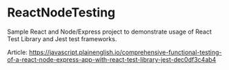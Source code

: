 # ReactNodeTesting
Sample React and Node/Express project to demonstrate usage of React Test Library and Jest test frameworks.

Article: https://javascript.plainenglish.io/comprehensive-functional-testing-of-a-react-node-express-app-with-react-test-library-jest-dec0df3c4ab4
 

